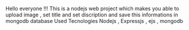 Hello everyone !!! 
This is a nodejs web project which makes you able to upload image , set title and set discription and save this informations in mongodb database
Used Tecnologies 
Nodejs , Expressjs , ejs , mongodb 


 
